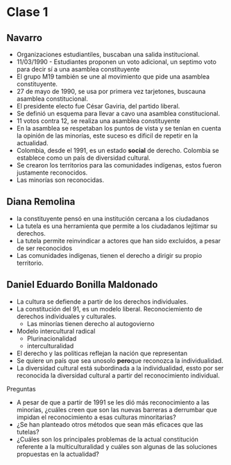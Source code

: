 # Clase 1

## Navarro

- Organizaciones estudiantiles, buscaban una salida institucional.
- 11/03/1990 - Estudiantes proponen un voto adicional, un septimo voto para decir sí a una asamblea constituyente
- El grupo M19 también se une al movimiento que pide una asamblea constituyente.
- 27 de mayo de 1990, se usa por primera vez tarjetones, buscauna asamblea constitucional.
- El presidente electo fue César Gaviria, del partido liberal.
- Se definió un esquema para llevar a cavo una asamblea constitucional.
- 11 votos contra 12, se realiza una asamblea constituyente
- En la asamblea se respetaban los puntos de vista y se tenían en cuenta la opinión de las minorías, este suceso es dificil de repetir en la actualidad.
- Colombia, desde el 1991, es un estado **social** de derecho. Colombia se establece como un país de diversidad cultural.
- Se crearon los territorios para las comunidades indígenas, estos fueron justamente reconocidos.
- Las minorías son reconocidas.

## Diana Remolina

- la constituyente pensó en una institución cercana a los ciudadanos
- La tutela es una herramienta que permite a los ciudadanos lejitimar su derechos.
- La tutela permite reinvindicar a actores que han sido excluidos, a pesar de ser reconocidos
- Las comunidades indígenas, tienen el derecho a dirigir su propio territorio.

## Daniel Eduardo Bonilla Maldonado

- La cultura se defiende a partir de los derechos individuales.
- La constitución del 91, es un modelo liberal. Reconociemiento de derechos individuales y culturales.
  - Las minorías tienen derecho al autogovierno
- Modelo intercultural radical
  - Plurinacionalidad
  - interculturalidad
- El derecho y las políticas reflejan la nación que representan
- Se quiere un país que sea unosolo **pero**que reconozca la individualidad.
- La diversidad cultural está subordinada a la individualidad, essto por ser reconocida la diversidad cultural a partir del reconocimiento individual.

Preguntas

- A pesar de que a partir de 1991 se les dió más reconocimiento a las minorías, ¿cuáles creen que son las nuevas barreras a derrumbar que impidan el reconocimiento a esas culturas minoritarias?
- ¿Se han planteado otros métodos que sean más eficaces que las tutelas?
- ¿Cuáles son los principales problemas de la actual constitución referente a la multiculturalidad y cuáles son algunas de las soluciones propuestas en la actualidad?